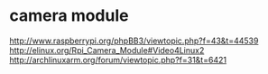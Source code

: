 # camera module

http://www.raspberrypi.org/phpBB3/viewtopic.php?f=43&t=44539
http://elinux.org/Rpi_Camera_Module#Video4Linux2
http://archlinuxarm.org/forum/viewtopic.php?f=31&t=6421